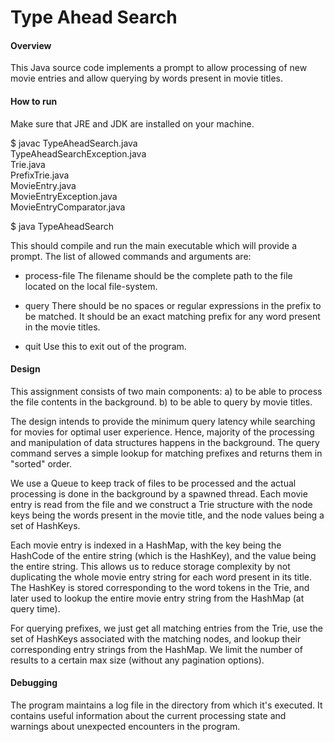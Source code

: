 Type Ahead Search
========

#### Overview
This Java source code implements a prompt to allow processing of new movie
entries and allow querying by words present in movie titles.

#### How to run
Make sure that JRE and JDK are installed on your machine.

$ javac TypeAheadSearch.java \
        TypeAheadSearchException.java \
        Trie.java \
        PrefixTrie.java \
        MovieEntry.java \
        MovieEntryException.java \
        MovieEntryComparator.java
        
$ java TypeAheadSearch

This should compile and run the main executable which will provide a prompt.
The list of allowed commands and arguments are:

* process-file <filename>
The filename should be the complete path to the file located on the local
file-system.

* query <prefix>
There should be no spaces or regular expressions in the prefix to be matched.
It should be an exact matching prefix for any word present in the movie titles.

* quit
Use this to exit out of the program.

#### Design
This assignment consists of two main components:
a) to be able to process the file contents in the background.
b) to be able to query by movie titles.

The design intends to provide the minimum query latency while searching for
movies for optimal user experience. Hence, majority of the processing and
manipulation of data structures happens in the background. The query command
serves a simple lookup for matching prefixes and returns them in "sorted"
order.

We use a Queue to keep track of files to be processed and the actual processing
is done in the background by a spawned thread. Each movie entry is read from the
file and we construct a Trie structure with the node keys being the words present
in the movie title, and the node values being a set of HashKeys.

Each movie entry is indexed in a HashMap, with the key being the HashCode of the
entire string (which is the HashKey), and the value being the entire string.
This allows us to reduce storage complexity by not duplicating the whole movie
entry string for each word present in its title. The HashKey is stored
corresponding to the word tokens in the Trie, and later used to lookup the
entire movie entry string from the HashMap (at query time).

For querying prefixes, we just get all matching entries from the Trie, use the
set of HashKeys associated with the matching nodes, and lookup their
corresponding entry strings from the HashMap. We limit the number of results
to a certain max size (without any pagination options).

#### Debugging
The program maintains a log file in the directory from which it's executed. It
contains useful information about the current processing state and warnings
about unexpected encounters in the program.
